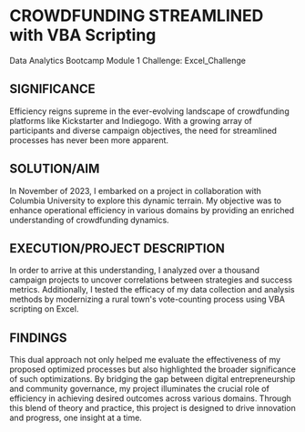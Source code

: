 # CROWDFUNDING STREAMLINED with VBA Scripting 
Data Analytics Bootcamp Module 1 Challenge: Excel_Challenge 

## SIGNIFICANCE
Efficiency reigns supreme in the ever-evolving landscape of crowdfunding platforms like Kickstarter and Indiegogo. With a growing array of participants and diverse campaign objectives, the need for streamlined processes has never been more apparent.

## SOLUTION/AIM
In November of 2023, I embarked on a project in collaboration with Columbia University to explore this dynamic terrain. My objective was to enhance operational efficiency in various domains by providing an enriched understanding of crowdfunding dynamics. 

## EXECUTION/PROJECT DESCRIPTION
In order to arrive at this understanding, I analyzed over a thousand campaign projects to uncover correlations between strategies and success metrics. Additionally, I tested the efficacy of my data collection and analysis methods by modernizing a rural town's vote-counting process using VBA scripting on Excel.

## FINDINGS
This dual approach not only helped me evaluate the effectiveness of my proposed optimized processes but also highlighted the broader significance of such optimizations. By bridging the gap between digital entrepreneurship and community governance, my project illuminates the crucial role of efficiency in achieving desired outcomes across various domains. Through this blend of theory and practice, this project is designed to drive innovation and progress, one insight at a time.
